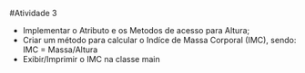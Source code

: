 #Atividade 3
- Implementar o Atributo e os Metodos de acesso para Altura;  
- Criar um método para calcular o Indíce de Massa Corporal (IMC), sendo: IMC = Massa/Altura  
- Exibir/Imprimir o IMC na classe main
